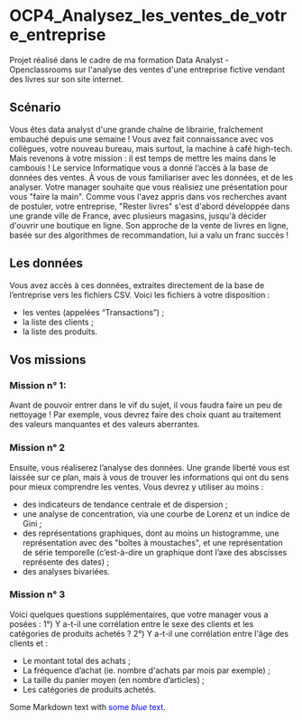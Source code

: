 # OCP4_Analysez_les_ventes_de_votre_entreprise
Projet réalisé dans le cadre de ma formation Data Analyst - Openclassrooms sur l'analyse des ventes d'une entreprise fictive vendant des livres sur son site internet.

## Scénario
Vous êtes data analyst d'une grande chaîne de librairie, fraîchement embauché depuis une semaine ! Vous avez fait connaissance avec vos collègues, votre nouveau bureau, mais surtout, la machine à café high-tech. Mais revenons à votre mission : il est temps de mettre les mains dans le cambouis ! Le service Informatique vous a donné l’accès à la base de données des ventes. À vous de vous familiariser avec les données, et de les analyser. Votre manager souhaite que vous réalisiez une présentation pour vous "faire la main".
Comme vous l'avez appris dans vos recherches avant de postuler, votre entreprise, "Rester livres" s'est d'abord développée dans une grande ville de France, avec plusieurs magasins, jusqu'à décider d'ouvrir une boutique en ligne. Son approche de la vente de livres en ligne, basée sur des algorithmes de recommandation, lui a valu un franc succès !

## Les données
Vous avez accès à ces données, extraites directement de la base de l’entreprise vers les fichiers CSV. Voici les fichiers à votre disposition :
- les ventes (appelées “Transactions”) ;
- la liste des clients ;
- la liste des produits.

## Vos missions
### Mission n° 1:
Avant de pouvoir entrer dans le vif du sujet, il vous faudra faire un peu de nettoyage ! Par exemple, vous devrez faire des choix quant au traitement des valeurs manquantes et des valeurs aberrantes.

### Mission n° 2
Ensuite, vous réaliserez l’analyse des données. Une grande liberté vous est laissée sur ce plan, mais à vous de trouver les informations qui ont du sens pour mieux comprendre les ventes. Vous devrez y utiliser au moins :
- des indicateurs de tendance centrale et de dispersion ;
- une analyse de concentration, via une courbe de Lorenz et un indice de Gini ;
- des représentations graphiques, dont au moins un histogramme, une représentation avec des "boîtes à moustaches", et une représentation de série temporelle (c’est-à-dire un graphique dont l’axe des abscisses représente des dates) ;
- des analyses bivariées.

### Mission n° 3
Voici quelques questions supplémentaires, que votre manager vous a posées :
1°) Y a-t-il une corrélation entre le sexe des clients et les catégories de produits achetés ?
2°) Y a-t-il une corrélation entre l'âge des clients et :
- Le montant total des achats ;
- La fréquence d’achat (ie. nombre d'achats par mois par exemple) ;
- La taille du panier moyen (en nombre d’articles) ;
- Les catégories de produits achetés.

<p>Some Markdown text with <span style="color:blue">some <em>blue</em> text</span>.</p>
